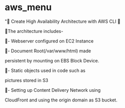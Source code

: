 # aws_menu
"🔰 Create High Availability Architecture with AWS CLI 🔰

🔅The architecture includes-

📌- Webserver configured on EC2 Instance

📌- Document Root(/var/www/html) made 

persistent by mounting on EBS Block Device.

📌- Static objects used in code such as 

pictures stored in S3

📌- Setting up Content Delivery Network using

CloudFront and using the origin domain as S3 bucket.

 
